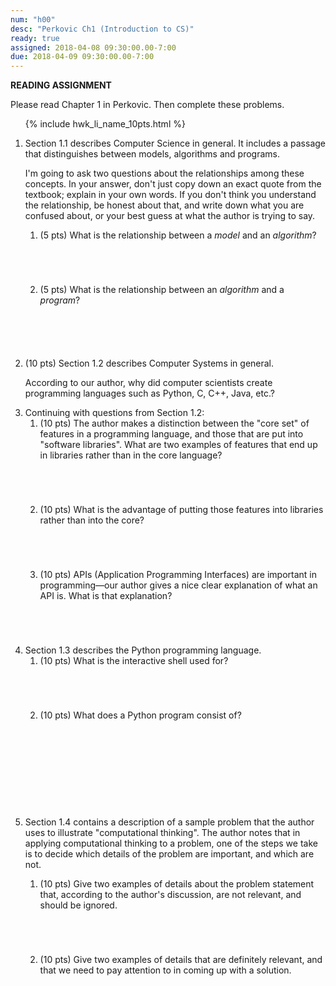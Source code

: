 ```yaml
---
num: "h00"
desc: "Perkovic Ch1 (Introduction to CS)"
ready: true
assigned: 2018-04-08 09:30:00.00-7:00
due: 2018-04-09 09:30:00.00-7:00
---
```


<b>READING ASSIGNMENT</b>

Please read Chapter 1 in Perkovic.  Then complete these problems.

<ol>

{% include hwk_li_name_10pts.html %}

<li>Section 1.1 describes Computer Science in general.  It includes
a passage that distinguishes between models, algorithms and programs.

I'm going to ask two questions about the relationships among these concepts.
In your answer, don't just copy down an exact quote from the textbook;
explain in your own words.  If you don't think you understand the relationship,
be honest about that, and write down what you are confused about, or your best guess at what the author is trying to say.


<ol>
<li style="padding-bottom:5em;">(5 pts) What is the relationship between a <em>model</em> and an
<em>algorithm</em>?
</li>
<li style="padding-bottom:5em;">(5 pts) What is the relationship between an <em>algorithm</em> and a <em>program</em>?
</li>
</ol>


</li>


<li><p>(10 pts) Section 1.2 describes Computer Systems in general.

According to our author, why did computer scientists create programming languages such as Python, C, C++, Java, etc.? </p>

<div class="pagebreak">
</div>

</li>

<li>Continuing with questions from Section 1.2:

<ol>

<li style="padding-bottom:5em;">(10 pts) The author makes a distinction between the "core set" of features in a programming language, and those
that are put into "software libraries".   What are two examples of features that end up in libraries rather than in the
core language?</li>


<li style="padding-bottom:5em;">(10 pts) What is the advantage of putting those features into libraries rather than into the core?</li>

<li style="padding-bottom:5em;">(10 pts) APIs (Application Programming Interfaces) are important in programming&mdash;our author gives a nice clear explanation of what an API is.   What is that explanation?</li>

</ol>


</li>


<li style="padding-bottom:5em;">Section 1.3 describes the Python programming language.

<ol>
<li style="padding-bottom:5em;">(10 pts) What is the interactive shell used for?
</li>
<li style="padding-bottom:5em;">(10 pts) What does a Python program consist of?
</li>
</ol>

</li>

<li style="padding-bottom:5em;"><p>Section 1.4 contains a description of a sample problem that the author uses to illustrate "computational thinking".  The author notes that in applying computational thinking to a problem, one of the steps we take is to decide which
details of the problem are important, and which are not.
</p>

<ol> 
<li style="padding-bottom:5em;">(10 pts) Give two examples of details about the problem statement that, according to the author's discussion, are not relevant, and should be ignored.
</li>
<li style="padding-bottom:5em;">(10 pts) Give two examples of details that are definitely relevant, and that we need to pay attention to in coming up with a solution.
</li>
</ol>

</li>





</ol>
